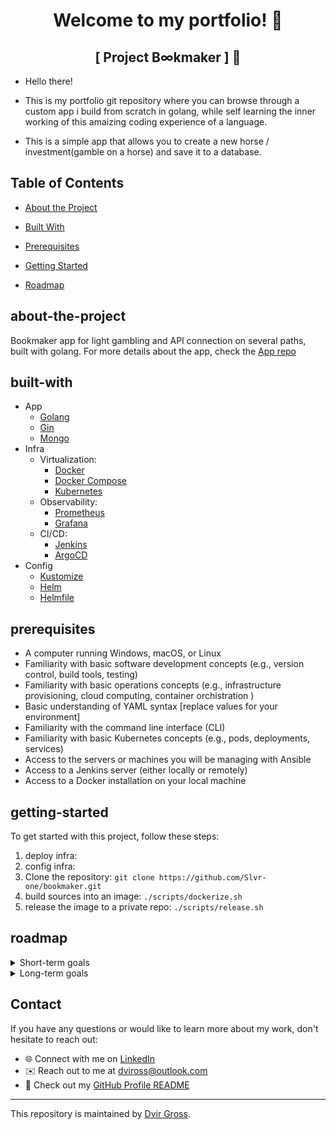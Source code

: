 <div align="center">

# Welcome to my portfolio! 👋

## [ Project B∞kmaker ] 📖

</div>

* Hello there! 
* This is my portfolio git repository where you can browse through a custom app i build from scratch in golang,
while self learning the inner working of this amaizing coding experience of a language.

* This is a simple app that allows you to create a new horse / investment(gamble on a horse) and save it to a database.

## Table of Contents

* [About the Project](#about-the-project)
* [Built With](#built-with)

* [Prerequisites](#prerequisites)
* [Getting Started](#getting-started)
* [Roadmap](#roadmap)


## about-the-project
Bookmaker app for light gambling and API connection on several paths, built with golang.
For more details about the app, check the [App repo][bmrepo]



## built-with
* App
  * [Golang][go]
  * [Gin][gin]
  * [Mongo][mongo-go-d]
  <!-- * [Gorm](https://gorm.io/) -->
  <!-- * [JWT](https://jwt.io/) -->
* Infra 
  * Virtualization: 
    * [Docker][docker]
    * [Docker Compose][docker-compose]
    * [Kubernetes][k8s]
  * Observability:
    * [Prometheus][prome]
    * [Grafana][grafana]
  * CI/CD:
    * [Jenkins][jenkins]
    * [ArgoCD][argocd]
  <!-- * [ArgoCD Image Updater](https://github.com/argoproj-labs/argocd-image-updater) -->
  <!-- * [ArgoCD Notifications](https://argoproj-labs.github.io/argocd-notifications/) -->
* Config
  * [Kustomize][kusto]
  * [Helm][helm]
  * [Helmfile][helmf]

    
## prerequisites
<!-- TODO -->
* A computer running Windows, macOS, or Linux
* Familiarity with basic software development concepts (e.g., version control, build tools, testing)
* Familiarity with basic operations concepts (e.g., infrastructure provisioning, cloud computing, container orchistration )
* Basic understanding of YAML syntax [replace values for your environment]
* Familiarity with the command line interface (CLI)
* Familiarity with basic Kubernetes concepts (e.g., pods, deployments, services)
* Access to the servers or machines you will be managing with Ansible
* Access to a Jenkins server (either locally or remotely)
* Access to a Docker installation on your local machine
<!-- * Familiarity with basic Jenkins concepts (e.g., pipelines, jobs, agents) -->
<!-- * Basic understanding of programming concepts (e.g., variables, functions, control flow) -->
<!-- * Access to a Kubernetes cluster (e.g., Minikube, GKE, EKS) -->
<!-- - Familiarity with golang syntax and concepts -->
<!-- - Basic understanding of object-oriented programming -->

## getting-started
<!-- TODO -->
To get started with this project, follow these steps:
1. deploy infra:
2. config infra:
3. Clone the repository: `git clone https://github.com/Slvr-one/bookmaker.git`
4. build sources into an image: `./scripts/dockerize.sh`
5. release the image to a private repo: `./scripts/release.sh`

## roadmap
<!-- TODO -->
<details>
<summary>Short-term goals</summary>

- Implement user authentication
- Add support for static file serving
- Improve error handling & logging into elk

</details>

<details>
<summary>Long-term goals</summary>

- Integrate with third-party APIs
- Implement a recommendation engine
- Scale the application to handle high traffic

</details>

## Contact
If you have any questions or would like to learn more about my work, don't hesitate to reach out:

- 🌐 Connect with me on [LinkedIn](https://www.linkedin.com/in/dvir-gross-929252224/)
- ✉️ Reach out to me at [dviross@outlook.com](mailto:dviross@outlook.com)
- 🌟 Check out my [GitHub Profile README](https://github.com/Slvr-one/Slvr-one/blob/main/README.md)


---
This repository is maintained by [Dvir Gross](https://github.com/Slvr-one). 

[go]: https://golang.org/
[gin]: https://github.com/gin-gonic/gin
[mongo-go-d]: https://github.com/mongodb/mongo-go-driver

[docker]: https://www.docker.com/
[docker-compose]: https://docs.docker.com/compose/
[k8s]: https://kubernetes.io/
[helm]: https://helm.sh/
[prome]: https://prometheus.io/
[grafana]: https://grafana.com/
[jenkins]: https://www.jenkins.io/
[argocd]: https://argoproj.github.io/argo-cd/
[kusto]: https://kustomize.io/
[helmf]: https://github.com/roboll/helmfile

[bmrepo]: https://github.com/Slvr-one/bookmaker